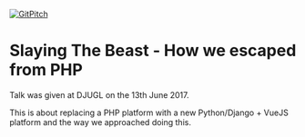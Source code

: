 [![GitPitch](https://gitpitch.com/assets/badge.svg)](https://gitpitch.com/garrybodsworth/djugl-talk-june2017/master?grs=github&t=moon)

# Slaying The Beast - How we escaped from PHP

Talk was given at DJUGL on the 13th June 2017.

This is about replacing a PHP platform with a new Python/Django + VueJS platform and the way we approached doing this.
